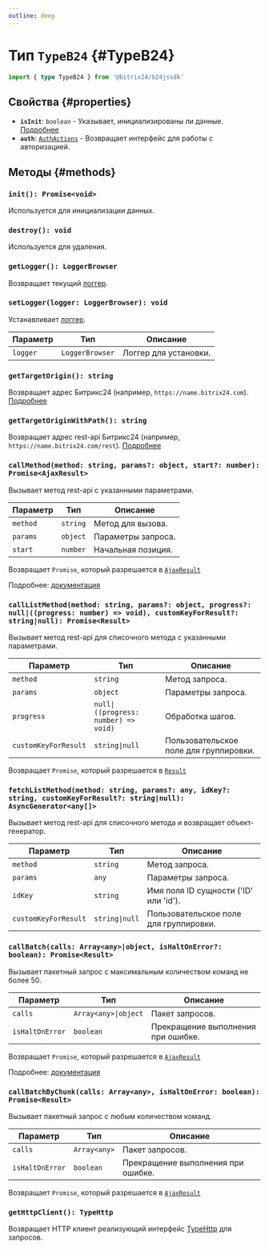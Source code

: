 ```yaml
---
outline: deep
---
```

# Тип `TypeB24` {#TypeB24}

```ts
import { type TypeB24 } from '@bitrix24/b24jssdk'
```

## Свойства {#properties}

- **`isInit`**: `boolean` - Указывает, инициализированы ли данные. [Подробнее](https://apidocs.bitrix24.com/api-reference/bx24-js-sdk/system-functions/bx24-init.html)
- **`auth`**: [`AuthActions`](https://github.com/bitrix24/b24jssdk/blob/main/packages/jssdk/src/types/auth.ts) - Возвращает интерфейс для работы с авторизацией.

## Методы {#methods}

### `init(): Promise<void>`

Используется для инициализации данных.

### `destroy(): void`

Используется для удаления.

### `getLogger(): LoggerBrowser`

Возвращает текущий [логгер](core-logger-browser).

### `setLogger(logger: LoggerBrowser): void`

Устанавливает [логгер](core-logger-browser).

| Параметр | Тип             | Описание              |
|----------|-----------------|-----------------------|
| `logger` | `LoggerBrowser` | Логгер для установки. |

### `getTargetOrigin(): string`

Возвращает адрес Битрикс24 (например, `https://name.bitrix24.com`).
[Подробнее](https://apidocs.bitrix24.com/api-reference/bx24-js-sdk/additional-functions/bx24-get-domain.html)

### `getTargetOriginWithPath(): string`

Возвращает адрес rest-api Битрикс24 (например, `https://name.bitrix24.com/rest`).
[Подробнее](https://apidocs.bitrix24.com/api-reference/bx24-js-sdk/additional-functions/bx24-get-domain.html)

### `callMethod(method: string, params?: object, start?: number): Promise<AjaxResult>`

Вызывает метод rest-api с указанными параметрами.

| Параметр | Тип      | Описание           |
|----------|----------|--------------------|
| `method` | `string` | Метод для вызова.  |
| `params` | `object` | Параметры запроса. |
| `start`  | `number` | Начальная позиция. |

Возвращает `Promise`, который разрешается в [`AjaxResult`](core-ajax-result)

Подробнее: [документация](https://apidocs.bitrix24.com/api-reference/bx24-js-sdk/how-to-call-rest-methods/bx24-call-method.html)

### `callListMethod(method: string, params?: object, progress?: null|((progress: number) => void), customKeyForResult?: string|null): Promise<Result>`

Вызывает метод rest-api для списочного метода с указанными параметрами.

| Параметр             | Тип                                  | Описание                               |
|----------------------|--------------------------------------|----------------------------------------|
| `method`             | `string`                             | Метод запроса.                         |
| `params`             | `object`                             | Параметры запроса.                     |
| `progress`           | `null\|((progress: number) => void)` | Обработка шагов.                       |
| `customKeyForResult` | `string\|null`                       | Пользовательское поле для группировки. |

Возвращает `Promise`, который разрешается в [`Result`](core-result)

### `fetchListMethod(method: string, params?: any, idKey?: string, customKeyForResult?: string|null): AsyncGenerator<any[]>`

Вызывает метод rest-api для списочного метода и возвращает объект-генератор.

| Параметр             | Тип            | Описание                               |
|----------------------|----------------|----------------------------------------|
| `method`             | `string`       | Метод запроса.                         |
| `params`             | `any`          | Параметры запроса.                     |
| `idKey`              | `string`       | Имя поля ID сущности ('ID' или 'id').  |
| `customKeyForResult` | `string\|null` | Пользовательское поле для группировки. |

### `callBatch(calls: Array<any>|object, isHaltOnError?: boolean): Promise<Result>`

Вызывает пакетный запрос с максимальным количеством команд не более 50.

| Параметр        | Тип                  | Описание                           |
|-----------------|----------------------|------------------------------------|
| `calls`         | `Array<any>\|object` | Пакет запросов.                    |
| `isHaltOnError` | `boolean`            | Прекращение выполнения при ошибке. |

Возвращает `Promise`, который разрешается в [`AjaxResult`](core-ajax-result)

Подробнее: [документация](https://apidocs.bitrix24.com/api-reference/bx24-js-sdk/how-to-call-rest-methods/bx24-call-batch.html)

### `callBatchByChunk(calls: Array<any>, isHaltOnError: boolean): Promise<Result>`

Вызывает пакетный запрос с любым количеством команд.

| Параметр        | Тип          | Описание                           |
|-----------------|--------------|------------------------------------|
| `calls`         | `Array<any>` | Пакет запросов.                    |
| `isHaltOnError` | `boolean`    | Прекращение выполнения при ошибке. |

Возвращает `Promise`, который разрешается в [`AjaxResult`](core-ajax-result)

### `getHttpClient(): TypeHttp`

Возвращает HTTP клиент реализующий интерфейс [TypeHttp](types-type-http) для запросов.